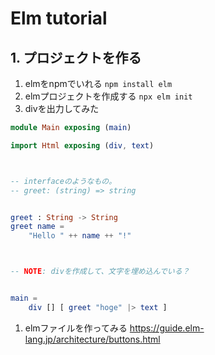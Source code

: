 # Elm tutorial

## 1. プロジェクトを作る

1. elmをnpmでいれる
   `npm install elm`
2. elmプロジェクトを作成する
   `npx elm init`
3. divを出力してみた

```elm
module Main exposing (main)

import Html exposing (div, text)



-- interfaceのようなもの。
-- greet: (string) => string


greet : String -> String
greet name =
    "Hello " ++ name ++ "!"



-- NOTE: divを作成して、文字を埋め込んでいる？


main =
    div [] [ greet "hoge" |> text ]

```

1. elmファイルを作ってみる
   <https://guide.elm-lang.jp/architecture/buttons.html>
